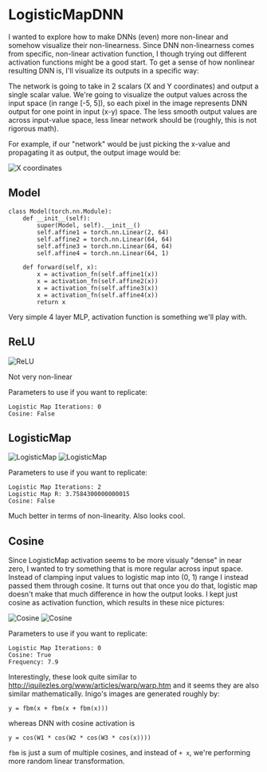 # LogisticMapDNN

I wanted to explore how to make DNNs (even) more non-linear and somehow visualize their non-linearness. Since DNN non-linearness comes from specific, non-linear activation function, I though trying out different activation functions might be a good start. To get a sense of how nonlinear resulting
DNN is, I'll visualize its outputs in a specific way: 

The network is going to take in 2 scalars (X and Y coordinates) and output a single scalar value. 
We're going to visualize the output values across the input space (in range [-5, 5]), so each pixel 
in the image represents DNN output for one point in input (x-y) space. The less smooth output 
values are across input-value space, less linear network should be (roughly, this is not rigorous 
math).

For example, if our "network" would be just picking the x-value and propagating it as output, the output image would be:

![X coordinates](imgs/x-coord.png "X coordinates")

## Model

```
class Model(torch.nn.Module):
    def __init__(self):
        super(Model, self).__init__()
        self.affine1 = torch.nn.Linear(2, 64)
        self.affine2 = torch.nn.Linear(64, 64)
        self.affine3 = torch.nn.Linear(64, 64)
        self.affine4 = torch.nn.Linear(64, 1)

    def forward(self, x):
        x = activation_fn(self.affine1(x))
        x = activation_fn(self.affine2(x))
        x = activation_fn(self.affine3(x))
        x = activation_fn(self.affine4(x))
        return x
```

Very simple 4 layer MLP, activation function is something we'll play with.

## ReLU

![ReLU](imgs/relu.png "ReLU")

Not very non-linear

Parameters to use if you want to replicate:
```
Logistic Map Iterations: 0
Cosine: False
```

## LogisticMap

![LogisticMap](imgs/lmap1.png "LogisticMap")
![LogisticMap](imgs/lmap2.png "LogisticMap")

Parameters to use if you want to replicate:
```
Logistic Map Iterations: 2
Logistic Map R: 3.7584300000000015
Cosine: False
```

Much better in terms of non-linearity. Also looks cool.

## Cosine

Since LogisticMap activation seems to be more visualy "dense" in near zero, I wanted to try
something that is more regular across input space. Instead of clamping input values to
logistic map into (0, 1) range I instead passed them through cosine. It turns out that once
you do that, logistic map doesn't make that much difference in how the output looks. I
kept just cosine as activation function, which results in these nice pictures:

![Cosine](imgs/cos1.png "Cosine")
![Cosine](imgs/cos2.png "Cosine")

Parameters to use if you want to replicate:
```
Logistic Map Iterations: 0
Cosine: True
Frequency: 7.9
```

Interestingly, these look quite similar to http://iquilezles.org/www/articles/warp/warp.htm and it
seems they are also similar mathematically. Inigo's images are generated roughly by:

```
y = fbm(x + fbm(x + fbm(x)))
```

whereas DNN with cosine activation is

```
y = cos(W1 * cos(W2 * cos(W3 * cos(x))))
```

`fbm` is just a sum of multiple cosines, and instead of `+ x`, we're performing more random linear transformation.